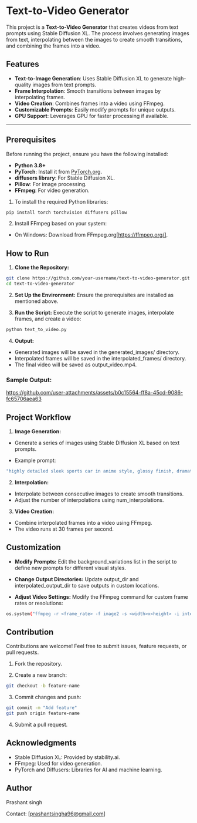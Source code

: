 # Text-to-Video Generator

This project is a **Text-to-Video Generator** that creates videos from text prompts using Stable Diffusion XL. The process involves generating images from text, interpolating between the images to create smooth transitions, and combining the frames into a video.

## Features

- **Text-to-Image Generation**: Uses Stable Diffusion XL to generate high-quality images from text prompts.
- **Frame Interpolation**: Smooth transitions between images by interpolating frames.
- **Video Creation**: Combines frames into a video using FFmpeg.
- **Customizable Prompts**: Easily modify prompts for unique outputs.
- **GPU Support**: Leverages GPU for faster processing if available.

---

## Prerequisites

Before running the project, ensure you have the following installed:

- **Python 3.8+**
- **PyTorch**: Install it from [PyTorch.org](https://pytorch.org/).
- **diffusers library**: For Stable Diffusion XL.
- **Pillow**: For image processing.
- **FFmpeg**: For video generation.

1. To install the required Python libraries:

```bash
pip install torch torchvision diffusers pillow
```

2. Install FFmpeg based on your system:

- On Windows: Download from FFmpeg.org[https://ffmpeg.org/].

## How to Run

1. **Clone the Repository:**

 ```bash
 git clone https://github.com/your-username/text-to-video-generator.git
 cd text-to-video-generator
 ```
2. **Set Up the Environment:** Ensure the prerequisites are installed as mentioned above.

3. **Run the Script:** Execute the script to generate images, interpolate frames, and create a video:

```bash
python text_to_video.py
```

4. **Output:**

- Generated images will be saved in the generated_images/ directory.
- Interpolated frames will be saved in the interpolated_frames/ directory.
- The final video will be saved as output_video.mp4.

### Sample Output:


https://github.com/user-attachments/assets/b0c15564-ff8a-45cd-9086-fc65706aea63



## Project Workflow

1. **Image Generation:**

- Generate a series of images using Stable Diffusion XL based on text prompts.

- Example prompt:

```bash
"highly detailed sleek sports car in anime style, glossy finish, dramatic lighting, 8k uhd, hyperrealistic"
```

2. **Interpolation:**

- Interpolate between consecutive images to create smooth transitions.
- Adjust the number of interpolations using num_interpolations.

3. **Video Creation:**

- Combine interpolated frames into a video using FFmpeg.
- The video runs at 30 frames per second.

## Customization

- **Modify Prompts:** Edit the background_variations list in the script to define new prompts for different visual styles.

- **Change Output Directories:** Update output_dir and interpolated_output_dir to save outputs in custom locations.

- **Adjust Video Settings:** Modify the FFmpeg command for custom frame rates or resolutions:

```bash
os.system("ffmpeg -r <frame_rate> -f image2 -s <width>x<height> -i interpolated_frames/frame_%d.png -vcodec libx264 -crf 25 -pix_fmt yuv420p output_video.mp4")
```

## Contribution

Contributions are welcome! Feel free to submit issues, feature requests, or pull requests.

1. Fork the repository.
  
2.  Create a new branch:
```bash
git checkout -b feature-name
```

3. Commit changes and push:
```bash
git commit -m "Add feature"
git push origin feature-name
```

4. Submit a pull request.

## Acknowledgments
- Stable Diffusion XL: Provided by stability.ai.
- FFmpeg: Used for video generation.
- PyTorch and Diffusers: Libraries for AI and machine learning.

## Author

Prashant singh

Contact: [prashantsingha96@gmail.com]
